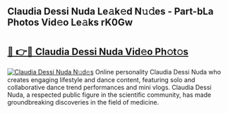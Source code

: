 ## Claudia Dessi Nuda Le𝚊k𝚎d N𝚞𝚍es - Part-bLa Photos Vid𝚎o Le𝚊ks rK0Gw

# <h2><a href="http://fbf2ly.evod.top/?m=Claudia+Dessi+Nuda">🔗 👉🔴 Claudia Dessi Nuda Vid𝚎o Ph𝚘t𝚘s</a></h2>

[![Claudia Dessi Nuda N𝚞d𝚎s](https://i.imgur.com/8V9OHl7.gif)](http://fbf2ly.evod.top/?m=Claudia+Dessi+Nuda)
Online personality Claudia Dessi Nuda who creates engaging lifestyle and dance content, featuring solo and collaborative dance trend performances and mini vlogs. Claudia Dessi Nuda, a respected public figure in the scientific community, has made groundbreaking discoveries in the field of medicine. 
